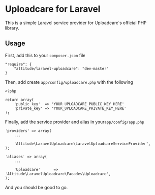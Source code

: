 # Uploadcare for Laravel

This is a simple Laravel service provider for Uploadcare's official PHP library.

## Usage

First, add this to your `composer.json` file

    "require": {
        "altitude/laravel-uploadcare": "dev-master"
    }

Then, add create `app/config/uploadcare.php` with the following

    <?php

    return array(
        'public_key'  => 'YOUR_UPLOADCARE_PUBLIC_KEY_HERE'
        'private_key' => 'YOUR_UPLOADCARE_PRIVATE_KEY_HERE'
    );


Finally, add the service provider and alias in your`app/config/app.php`

    'providers' => array(
        ...

        'Altitude\LaravelUploadcare\LaravelUploadcareServiceProvider',
    );

    'aliases' => array(
        ...

        'Uploadcare'      => 'Altitude\LaravelUploadcare\Facades\Uploadcare',
    );


And you should be good to go.
